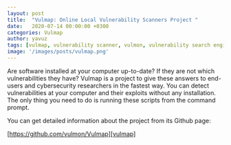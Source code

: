```yaml
---
layout: post
title:  "Vulmap: Online Local Vulnerability Scanners Project "
date:   2020-07-14 00:00:00 +0300
categories: Vulmap
author: yavuz
tags: [vulmap, vulnerability scanner, vulmon, vulnerability search engine, vulnerability intelligence, vulnerability]
image: '/images/posts/vulmap.png'
---
```


Are software installed at your computer up-to-date? If they are not which vulnerabilities they have? Vulmap is a project to give these answers to end-users and cybersecurity researchers in the fastest way. You can detect vulnerabilities at your computer and their exploits without any installation. The only thing you need to do is running these scripts from the command prompt.

You can get detailed information about the project from its Github page:

[https://github.com/vulmon/Vulmap][vulmap]

[vulmap]: https://github.com/vulmon/Vulmap

